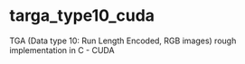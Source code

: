 # targa_type10_cuda
TGA (Data type 10: Run Length Encoded, RGB images) rough implementation in C - CUDA
